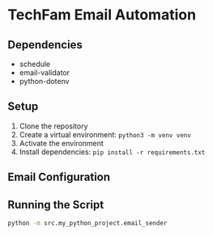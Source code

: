 # TechFam Email Automation

## Dependencies

- schedule
- email-validator
- python-dotenv

## Setup

1. Clone the repository
2. Create a virtual environment: `python3 -m venv venv`
3. Activate the environment
4. Install dependencies: `pip install -r requirements.txt`

## Email Configuration

## Running the Script

```bash
python -m src.my_python_project.email_sender
```
